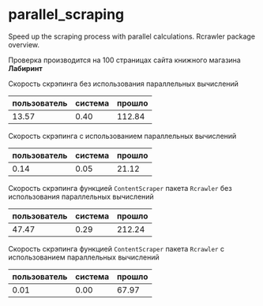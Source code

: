 # parallel_scraping
Speed up the scraping process with parallel calculations. Rcrawler package overview.

Проверка производится на 100 страницах сайта книжного магазина **Лабиринт**

Скорость скрэпинга без использования параллельных вычислений

|пользователь |     система   |    прошло |
|---|---|---|
|        13.57 |       0.40    |    112.84  |

Скорость скрэпинга с использованием параллельных вычислений

|пользователь |     система   |    прошло |
|---|---|---|
|      0.14   |        0.05   |    21.12  |

Скорость скрэпинга функцией ```ContentScraper``` пакета ```Rcrawler``` без использования параллельных вычислений

|пользователь |     система   |    прошло |
|---|---|---|
|        47.47 |       0.29    |    212.24  |

Скорость скрэпинга функцией ```ContentScraper``` пакета ```Rcrawler``` с использованием параллельных вычислений

|пользователь |     система   |    прошло |
|---|---|---|
|        0.01 |       0.00    |    67.97  |

